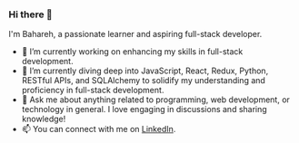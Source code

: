 ### Hi there 👋
I'm Bahareh, a passionate learner and aspiring full-stack developer.

- 🔭 I’m currently working on enhancing my skills in full-stack development.
- 🌱 I’m currently diving deep into JavaScript, React, Redux, Python, RESTful APIs, and SQLAlchemy to solidify my understanding and proficiency in full-stack development.
- 💬 Ask me about anything related to programming, web development, or technology in general. I love engaging in discussions and sharing knowledge!
- 📫 You can connect with me on [LinkedIn](https://www.linkedin.com/in/bhrforoughi/).
<!--
**baharehforoughi/baharehforoughi** is a ✨ _special_ ✨ repository because its `README.md` (this file) appears on your GitHub profile.



-->
